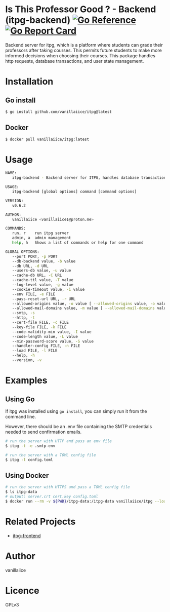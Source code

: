 # Is This Professor Good ? - Backend (itpg-backend) [![Go Reference](https://pkg.go.dev/badge/golang.org/x/example.svg)](https://pkg.go.dev/github.com/vanillaiice/itpg) [![Go Report Card](https://goreportcard.com/badge/github.com/vanillaiice/itpg)](https://goreportcard.com/report/github.com/vanillaiice/itpg)

Backend server for itpg, which is a platform where students can grade their professors after taking courses.
This permits future students to make more informed decisions when choosing their courses.
This package handles http requests, database transactions, and user state management.

# Installation

## Go install

```sh
$ go install github.com/vanillaiice/itpg@latest
```

## Docker

```sh
$ docker pull vanillaiice/itpg:latest
```

# Usage

```sh
NAME:
   itpg-backend - Backend server for ITPG, handles database transactions and user state management through HTTP(S) requests.

USAGE:
   itpg-backend [global options] command [command options] 

VERSION:
   v0.6.2

AUTHOR:
   vanillaiice <vanillaiice1@proton.me>

COMMANDS:
   run, r    run itpg server
   admin, a  admin management
   help, h   Shows a list of commands or help for one command

GLOBAL OPTIONS:
   --port PORT, -p PORT                                                               listen on PORT (default: "443")
   --db-backend value, -b value                                                       database backend, either sqlite or postgres (default: "sqlite")
   --db URL, -d URL                                                                   database connection URL (default: "itpg.db")
   --users-db value, -u value                                                         user state management bolt database (default: "users.db")
   --cache-db URL, -C URL                                                             cache redis database connection URL
   --cache-ttl value, -T value                                                        cache time-to-live in seconds (default: 10)
   --log-level value, -g value                                                        log level (default: "info")
   --cookie-timeout value, -i value                                                   cookie timeout in minutes (default: 30)
   --env FILE, -e FILE                                                                load SMTP configuration from FILE (default: ".env")
   --pass-reset-url URL, -r URL                                                       password reset web page URL
   --allowed-origins value, -o value [ --allowed-origins value, -o value ]            only allow specified origins to access resources (default: "*")
   --allowed-mail-domains value, -m value [ --allowed-mail-domains value, -m value ]  only allow specified mail domains to register (default: "*")
   --smtp, -s                                                                         use SMTP instead of SMTPS (default: false)
   --http, -t                                                                         use HTTP instead of HTTPS (default: false)
   --cert-file FILE, -c FILE                                                          load SSL certificate file from FILE
   --key-file FILE, -k FILE                                                           laod SSL secret key from FILE
   --code-validity-min value, -I value                                                code validity in minutes (default: 180)
   --code-length value, -L value                                                      length of generated codes (default: 8)
   --min-password-score value, -S value                                               minimum acceptable password score computed by zxcvbn (default: 3)
   --handler-config FILE, -n FILE                                                     load JSON handler config from FILE (default: "handlers.json")
   --load FILE, -l FILE                                                               load TOML config from FILE
   --help, -h                                                                         show help
   --version, -v                                                                      print the version
```

# Examples

## Using Go

If itpg was installed using `go install`, you can simply run it from the command line.

However, there should be an .env file containing the SMTP credentials needed to send confirmation emails.

```sh
# run the server with HTTP and pass an env file
$ itpg -t -e .smtp-env

# run the server with a TOML config file
$ itpg -l config.toml
```

## Using Docker

```sh
# run the server with HTTPS and pass a TOML config file
$ ls itpg-data
# output: server.crt cert.key config.toml
$ docker run --rm -v ${PWD}/itpg-data:/itpg-data vanillaiice/itpg --load itpg-data/config.toml
```

# Related Projects

- [itpg-frontend](https://github.com/vanillaiice/itpg-frontend)

# Author

vanillaiice

# Licence

GPLv3
